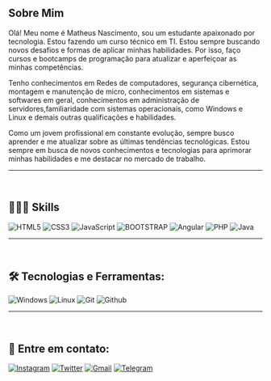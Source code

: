 ## Sobre Mim
Olá! Meu nome é Matheus Nascimento, sou um estudante apaixonado por tecnologia. Estou fazendo um curso técnico em TI. Estou sempre buscando novos desafios e formas de aplicar minhas habilidades. Por isso, faço cursos e bootcamps de programação para atualizar e aperfeiçoar as minhas competências.

Tenho conhecimentos em Redes de computadores, segurança cibernética, montagem e manutenção de micro, conhecimentos em sistemas e softwares em geral, conhecimentos em administração de servidores,familiaridade com sistemas operacionais, como Windows e Linux e demais outras qualificações e habilidades.

Como um jovem profissional em constante evolução, sempre busco aprender e me atualizar sobre as últimas tendências tecnológicas. Estou sempre em busca de novos conhecimentos e tecnologias para aprimorar minhas habilidades e me destacar no mercado de trabalho.

<hr>
<br>

## 👨🏾‍💻 Skills

![HTML5](https://img.shields.io/badge/HTML5-000?style=for-the-badge&logo=html5) 
![CSS3](https://img.shields.io/badge/CSS3-000?style=for-the-badge&logo=css3&logoColor=264CE4) 
![JavaScript](https://img.shields.io/badge/JavaScript-000?style=for-the-badge&logo=javascript) 
![BOOTSTRAP](https://img.shields.io/badge/Bootstrap-000?style=for-the-badge&logo=Bootstrap) 
![Angular](https://img.shields.io/badge/Angular-000?style=for-the-badge&logo=angular&logoColor=C3002F) 
![PHP](https://img.shields.io/badge/php-000?style=for-the-badge&logo=php) 
![Java](https://img.shields.io/badge/Java-ED8B00?style=for-the-badge&logo=openjdk&logoColor=white) 


<hr>
<br>

## 🛠️ Tecnologias e Ferramentas:

![Windows](https://img.shields.io/badge/Windows-000?style=for-the-badge&logo=Windows) 
![Linux](https://img.shields.io/badge/Linux-000?style=for-the-badge&logo=Linux) 
![Git](https://img.shields.io/badge/Git-000?style=for-the-badge&logo=Git) 
![Github](https://img.shields.io/badge/Github-000?style=for-the-badge&logo=Github) 

<hr>
<br>

## 📩 Entre em contato:

[![Instagram](https://img.shields.io/badge/Instagram-E4405F?style=for-the-badge&logo=instagram&logoColor=white)](https://www.instagram.com/m4theeus._/)
[![Twitter](https://img.shields.io/badge/Twitter-1DA1F2?style=for-the-badge&logo=twitter&logoColor=white)](https://twitter.com/M4theeus2)
[![Gmail](https://img.shields.io/badge/Gmail-D14836?style=for-the-badge&logo=gmail&logoColor=white)](mailto:mh2502154@gmail.com)
[![Telegram](https://img.shields.io/badge/Telegram-2CA5E0?style=for-the-badge&logo=telegram&logoColor=white)]( https://t.me/MatheeusNascimento)
